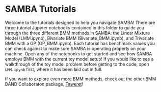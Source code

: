 # SAMBA Tutorials

Welcome to the tutorials designed to help you navigate SAMBA! There are three tutorial Jupyter notebooks contained in this folder to guide you through the three different BMM methods in SAMBA: the Linear Mixture Model (LMM.ipynb), Bivariate BMM (Bivariate_BMM.ipynb), and Trivariate BMM with a GP (GP_BMM.ipynb). Each tutorial has benchmark values you can check against to make sure SAMBA is operating properly on your machine. Open any of the notebooks to get started and see how SAMBA employs BMM with the current toy model setup! If you would like to see a walkthrough of the toy model problem before getting to the code, open `LMM.ipynb` first, where it has been laid out in full. 

If you want to explore even more BMM methods, check out the other BMM BAND Collaboraton package, [Taweret](https://github.com/bandframework/Taweret)!